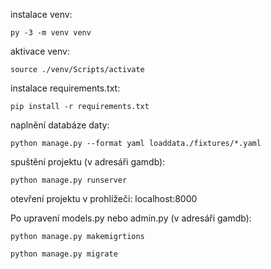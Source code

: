 instalace venv:

    py -3 -m venv venv

aktivace venv:

    source ./venv/Scripts/activate


instalace requirements.txt:

    pip install -r requirements.txt


naplnění databáze daty:

    python manage.py --format yaml loaddata./fixtures/*.yaml


spuštění projektu (v adresáři gamdb):

    python manage.py runserver


otevření projektu v prohlížeči:
    localhost:8000


Po upravení models.py nebo admin.py (v adresáři gamdb):

    python manage.py makemigrtions

    python manage.py migrate